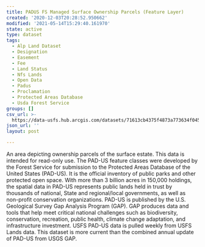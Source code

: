 ```yaml
---
title: PADUS FS Managed Surface Ownership Parcels (Feature Layer)
created: '2020-12-03T20:28:52.950662'
modified: '2021-05-14T15:29:40.161970'
state: active
type: dataset
tags:
  - Alp Land Dataset
  - Designation
  - Easement
  - Fee
  - Land Status
  - Nfs Lands
  - Open Data
  - Padus
  - Proclamation
  - Protected Areas Database
  - Usda Forest Service
groups: []
csv_url: >-
  https://data-usfs.hub.arcgis.com/datasets/71613cb4375f4873a773634f0452938d_3.csv?outSR=%7B%22latestWkid%22%3A4269%2C%22wkid%22%3A4269%7D
json_url: ''
layout: post

---
```

An area depicting ownership parcels of the surface estate. This data is intended for read-only use. The PAD-US feature classes were developed by the Forest Service for submission to the Protected Areas Database of the United States (PAD-US). It is the official inventory of public parks and other protected open space. With more than 3 billion acres in 150,000 holdings, the spatial data in PAD-US represents public lands held in trust by thousands of national, State and regional/local governments, as well as non-profit conservation organizations. PAD-US is published by the U.S. Geological Survey Gap Analysis Program (GAP). GAP produces data and tools that help meet critical national challenges such as biodiversity, conservation, recreation, public health, climate change adaptation, and infrastructure investment. USFS PAD-US data is pulled weekly from USFS Lands data. This dataset is more current than the combined annual update of PAD-US from USGS GAP.

